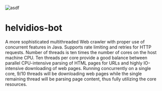 ![asdf](https://github.com/andrey-yemelyanov/helvidios-bot/actions/workflows/maven.yml/badge.svg)

# helvidios-bot

A more sophisticated multithreaded Web crawler with proper use of concurrent features in Java. Supports rate limiting and retries for HTTP requests. Number of threads is ten times the number of cores on the host machine CPU. Ten threads per core provide a good balance between parallel CPU-intensive parsing of HTML pages for URLs and highly IO-intensive downloading of web pages. Running concurrently on a single core, 9/10 threads will be downloading web pages while the single remaining thread will be parsing page content, thus fully utilizing the core resources.
